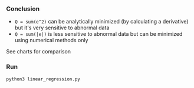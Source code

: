 ### Conclusion
* `Q = sum(e^2)` can be analytically minimized (by calculating a derivative) but it's very sensitive to abnormal data
* `Q = sum(|e|)` is less sensitive to abnormal data but can be minimized using numerical methods only

See charts for comparison

### Run
`python3 linear_regression.py`
